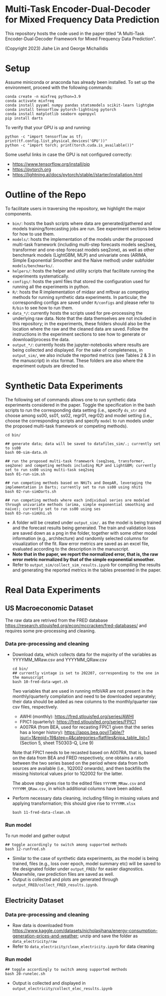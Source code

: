# Multi-Task Encoder-Dual-Decoder for Mixed Frequency Data Prediction 

This repository hosts the code used in the paper titled "A Multi-Task Encoder-Dual-Decoder Framework for Mixed Frequency Data Prediction". 

(Copyright 2023) Jiahe Lin and George Michailidis

# Setup

Assume miniconda or anaconda has already been installed. To set up the environment, proceed with the following commands:
```console
conda create -n mixfreq python=3.9
conda activate mixfreq
conda install pyyaml numpy pandas statsmodels scikit-learn lightgbm
conda install tensorflow pytorch-lightning pytorch
conda install matplotlib seaborn openpyxl
pip install darts
```
To verify that your GPU is up and running:
```console
python -c "import tensorflow as tf; print(tf.config.list_physical_devices('GPU'))"
python -c "import torch; print(torch.cuda.is_available())"
```
Some useful links in case the GPU is not configured correctly:
* https://www.tensorflow.org/install/pip
* https://pytorch.org
* https://lightning.ai/docs/pytorch/stable//starter/installation.html


# Outline of the Repo

To facilitate users in traversing the repository, we highlight the major components.
* `bin/`: hosts the bash scripts where data are generated/gathered and models training/forecasting jobs are run. See experiment sections below for how to use them.
* `models/`: hosts the implementation of the models under the proposed multi-task framework (including multi-step forecasts models seq2seq, transformer and one-step forecast models seq2one), as well as other benchmark models (LightGBM, MLP) and univariate ones (ARIMA, Simple Exponential Smoother and the Naive method) under subfolder `models/benchmarks/`.
* `helpers/`: hosts the helper and utility scripts that facilitate running the experiments systematically.
* `configs/`: hosts the yaml files that stored the configuration used for running all the experiments in python.
* `R/`: hosts the R implementation of midasr and mfbvar as competing methods for running synthetic data experiments. In particular, the corresponding configs are saved under `R/configs` and please refer to `R/bin` to see how to run them. 
* `data_*/`: currently hosts the scripts used for pre-processing the underlying raw data. Note that the data themselves are not included in this repository; in the experiments, these folders should also be the location where the raw and the cleaned data are saved. Follow the instructions in the experiment sections to see how to generate or download/process the data. 
* `output_*/`: currently hosts the jupyter-notebooks where results are being collected and displayed. For the sake of completeness, in `output_sim/`, we also include the reported metrics (see Tables 2 \& 3 in the manuscript) in xlsx format. These folders are also where the experiment outputs are directed to.

# Synthetic Data Experiments

The following set of commands allows one to run synthetic data experiments considered in the paper. Toggle the specification in the bash scripts to run the corresponding data setting (i.e., specify `ds_str` and choose among ss00, ss01, ss02, regr01, regr02) and model setting (i.e., choose the corresponding scripts and specify `model` to run models under the proposed multi-task framework or competing methods). 

```console
cd bin/

## generate data; data will be saved to datafiles_sim/.; currently set to ss00
bash 00-sim-data.sh

## run the proposed multi-task framework (seq2seq, transformer, seq2one) and competing methods including MLP and LightGBM; currently set to run ss00 using multi-task seq2seq
bash 01-run-sim.sh 

## run competing methods based on NHiTs and DeepAR, leveraging the implementation in Darts; currently set to run ss00 using nhits
bash 02-run-simDarts.sh 

## run competing methods where each individual series are modeled through univariate methods (arima, simple exponential smoothing and naive); currently set to run ss00 using ses
bash 03-run-simUni.sh 
```
* A folder will be created under `output_sim/.` as the model is being trained and the forecast results being generated. The train and validation loss are saved down as a png in the folder, together with some other model information (e.g., architecture) and randomly selected columns for visualization of the fit. Raw error metrics are saved as an excel file, evaluated according to the description in the manuscript.  
* **Note that in the paper, we report the normalized error, that is, the raw error metric normalized by that of the simple exponential smoother.**
* Refer to `output_sim/collect_sim_results.ipynb` for compiling the results and generating the reported metrics in the tables presented in the paper.

# Real Data Experiments

## US Macroeconomic Dataset

The raw data are retrived from the FRED database https://research.stlouisfed.org/econ/mccracken/fred-databases/ and requires some pre-processing and cleaning. 

### Data pre-processing and cleaning
* Download data, which collects data for the majority of the variables as YYYYMM\_MRaw.csv and YYYYMM\_QRaw.csv
    ```console
    cd bin/
    ## currently vintage is set to 202207, corresponding to the one in the manuscript
    bash 10-fred-data-wget.sh 
    ```
    Two variables that are used in running mfbVAR are not present in the monthly/quarterly compilation and need to be downloaded separately; their data should be added as new columns to the monthly/quarter raw csv files, respectively.
    * AWHI (monthly): https://fred.stlouisfed.org/series/AWHI
    * FPIC1 (quarterly): https://fred.stlouisfed.org/series/FPIC1
    * A007RA (from BEA, used for recasting FPIC1 given that the series has a longer history): https://apps.bea.gov/iTable/?isuri=1&reqid=19&step=4&categories=flatfiles&nipa_table_list=1 (Section 5, sheet T50303-Q, Line 9)

    Note that FPIC1 needs to be recasted based on A007RA, that is, based on the data from BEA and FRED respectively, one obtains a ratio between the two series based on the period where data from both sources are available (i.e., 1Q2002 onwards), and then backfills the missing historical values prior to 1Q2002 for the latter.

    The above step gives rise to the edited files `YYYYMM_MRaw.csv` and `YYYYMM_QRaw.csv`, in which additional columns have been added. 

* Perform necessary data cleaning, including filling in missing values and applying transformation; this should give rise to `YYYYMM.xlsx`
    ```console
    bash 11-fred-data-clean.sh
    ```

### Run model

To run model and gather output
```console
## toggle accordingly to switch among supported methods
bash 12-runfred.sh
```
* Similar to the case of synthetic data experiments, as the model is being trained, files (e.g., loss over epoch, model summary etc) will be saved to the designated folder under `output_FRED/` for easier diagnostics. Meanwhile, raw prediction files are saved as well. 
* Output is collected and plots are generated through `output_FRED/collect_FRED_results.ipynb`.

## Electricity Dataset

### Data pre-processing and cleaning
* Raw data is downloaded from https://www.kaggle.com/datasets/nicholasjhana/energy-consumption-generation-prices-and-weather; unzip and save the folder as `data_electricity/raw`
* Refer to `data_electricity/clean_electricity.ipynb` for data cleaning

### Run model
```console
## toggle accordingly to switch among supported methods
bash 20-runelec.sh
```
* Output is collected and displayed in `output_electricity/collect_elec_results.ipynb`